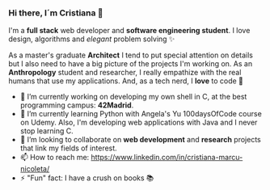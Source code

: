 ### Hi there, I´m Cristiana 👋 
I'm a **full stack** web developer and **software engineering student**. I love design, algorithms and *elegant* problem solving ✨

As a master's graduate **Architect** I tend to put special attention on details but I also need to have a big picture of the projects I'm working on. As an **Anthropology** student and researcher, I really empathize with the real humans that use my applications. And, as a tech nerd, I **love** to code 🚀

- 🔭  I’m currently working on developing my own shell in C, at the best programming campus: **42Madrid**.
- 🌱  I’m currently learning Python with Angela's Yu 100daysOfCode course on Udemy. Also, I'm developing web applications with Java and I never stop learning C.
- 👯  I’m looking to collaborate on **web development** and **research** projects that link my fields of interest.
- 📫  How to reach me: https://www.linkedin.com/in/cristiana-marcu-nicoleta/
- ⚡  "Fun" fact: I have a crush on books 📚
